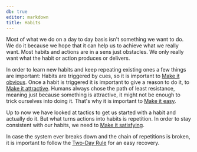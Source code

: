 ```yaml
---
db: true
editor: markdown
title: Habits
---
```


Most of what we do on a day to day basis isn\'t something we want to do.
We do it because we hope that it can help us to achieve what we really
want. Most habits and actions are in a sens just obstacles. We only
really want what the habit or action produces or delivers.

In order to learn new habits and keep repeating existing ones a few
things are important: Habits are triggered by cues, so it is important
to [Make it obvious](/database/make_it_obvious). Once a habit is triggered it
is important to give a reason to do it, to [Make it
attractive](/database/make_it_attractive). Humans always chose the path of
least resistance, meaning just because something is attractive, it might
not be enough to trick ourselves into doing it. That\'s why it is
important to [Make it easy](id:52e11315-5835-4f86-a335-f625ed980136).

Up to now we have looked at tactics to get us started with a habit and
actually do it. But what turns actions into habits is repetition. In
order to stay consistent with our habits, we need to [Make it
satisfying](/database/make_it_satisfying).

In case the system ever breaks down and the chain of repetitions is
broken, it is important to follow the [Two-Day Rule](/database/two_day_rule)
for an easy recovery.
